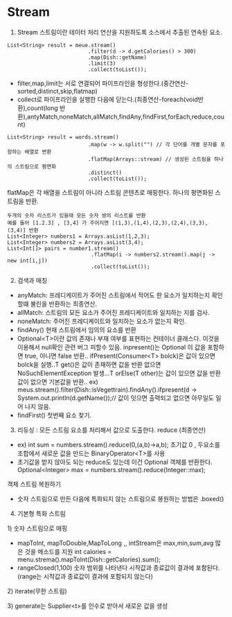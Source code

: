 # Stream

1. Stream 스트림이란 테이터 처리 연산을 지원하도록 소스에서 추출된 연속된 요소.

```text
List<String> result = meue.stream()
                          .filter(d -> d.getCalories() > 300)
                          .map(Dish::getName)
                          .limit(3)
                          .collect(toList());
```

* filter,map,limit는 서로 연결되어 파이프라인을 형성한다.\(중간연산- sorted,distinct,skip,flatmap\) 
* collect로 파이프라인을 실행한 다음에 닫는다.\(최종연산-foreach\(void반환\),count\(long 반환\),antyMatch,noneMatch,allMatch,findAny,findFirst,forEach,reduce,count\) 

```text
List<String> result = words.stream()
                          .map(w -> w.split("") // 각 단어를 개별 문자를 포함하는 배열로 변환
                          .flatMap(Arrays::stream) // 생성된 스트림을 하나의 스트림으로 평면화
                          .distinct()
                          .collect(toList());
```

flatMap은 각 배열을 스트림이 아니라 스트림 콘텐츠로 매핑한다. 하나의 평면화된 스트림을 반환.

```text
두개의 숫자 리스트가 있을때 모든 숫자 쌍의 리스트를 반환
예를 들어 [1.2.3] , [3,4] 가 주어지면 [(1,3),(1,4),(2,3),(2,4),(3,3),(3,4)] 반환
List<Integer> numbers1 = Arrays.asList(1,2,3);
List<Integer> numbers2 = Arrays.asList(3,4);
List<Int[]> pairs = number1.stream()
                           .flatMap(i -> numbers2.stream().map(j -> new int[i,j])
                           .collect(toList());
```

2. 검색과 매칭

* anyMatch: 프레디케이트가 주어진 스트림에서 적어도 한 요소가 일치하는지 확인할떄 불린을 반환하는 최종연산.
* allMatch: 스트림의 모든 요소가 주어진 프레디케이트와 일치하는 지를 검사.
* noneMatch: 주어진 프레디케이트와 일치하는 요소가 없는지 확인.
* findAny\(\) 현재 스트림에서 임의의 요소를 반환
* Optional&lt;T&gt;이란 값의 존재나 부재 여부를 표현하는 컨테이너 클래스다. 이것을 이용해서 null확인 관련 버그 피할수 있음.  inpresent\(\)는 Optional 이 값을 포함하면 true, 아니면 false 반환.. ifPresent\(Consumer&lt;T&gt; bolck\)은 값이 있으면 bolck을 실행..T get\(\)은 값이 존재하면 값을 반환 없으면 NoSuchElementException 발생...T orElse\(T other\)는 값이 있으면 값을 반환 값이 없으면 기본값을 반환..                                                      ex\) meus.stream\(\).filter\(Dish::isVegettrain\).findAny\(\).ifpresent\(d -&gt; System.out.println\(d.getName\(\)\);// 값이 잇으면 출력되고 없으면 아무일도 일어 나지 않음.
* findFirst\(\) 첫번째 요소 찾기.

3. 리듀싱 : 모든 스트림 요소를 처리해서 값으로 도출한다. reduce \(최종연산\)

* ex\) int sum = numbers.stream\(\).reduce\(0,\(a,b\)-&gt;a,b\);                             초기값 0 , 두요소를 조합에서 새로운 값을 만드는 BinaryOperator&lt;T&gt;를 사용
* 초기값을 받지 않아도 되는 reduce도 있는데 이건 Optional 객체를 반환한다.  Optional&lt;Integer&gt; max = numbers.stream\(\).reduce\(Integer::max\);

객체 스트림 복원하기 

* 숫자 스트림으로 만든 다음에 특화되지 않는 스트림으로 봉원하는 방법은 .boxed\(\)

4. 기본형 특화 스트림

1\) 숫자 스트림으로 매핑 

* mapToInt, mapToDouble,MapToLong ,, intStream은 max,min,sum,avg 많은 것을 메소드를 지원                                                      int calories = menu.strema\(\).mapToInt\(Dish::getCalories\).sum\(\);
* rangeClosed\(1,100\) 숫자 범위를 나타낸다 시작값과 종료값이 결과에 포함된다. \(range는 시작값과 종료값이 결과에 포함되지 않는다\)

2\) iterate\(무한 스트림\)

3\) generate는 Supplier&lt;t&gt;를 인수로 받아서 새로운 값을 생성  

